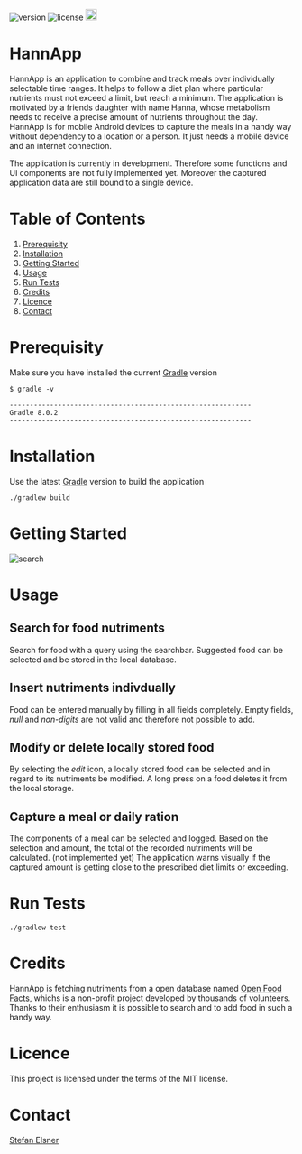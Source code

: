 ![version](https://img.shields.io/badge/version-0.0.1-green)
![license](https://img.shields.io/badge/license-MIT-green)
<img src="https://upload.wikimedia.org/wikipedia/commons/thumb/0/06/Kotlin_Icon.svg/240px-Kotlin_Icon.svg.png" alt= “Kotlin” height="20">

# HannApp

HannApp is an application to combine and track meals over individually selectable time ranges. It helps to follow a diet plan where particular nutrients must not exceed a limit, but reach a minimum.
The application is motivated by a friends daughter with name Hanna, whose metabolism needs to receive a precise amount of nutrients throughout the day.
HannApp is for mobile Android devices to capture the meals in a handy way without dependency to a location or a person. It just needs a mobile device and an internet connection.

The application is currently in development. Therefore some functions and UI components are not fully implemented yet. Moreover the captured application data are still bound to a single device.

# Table of Contents
1. [Prerequisity](#prerequisity)
2. [Installation](#installation)
3. [Getting Started](#getting-started)
4. [Usage](#usage)
5. [Run Tests](#run-tests)
6. [Credits](#credits)
7. [Licence](#licence)
8. [Contact](#contact)

# Prerequisity

Make sure you have installed the current [Gradle](https://gradle.org/install/) version

```
$ gradle -v

------------------------------------------------------------
Gradle 8.0.2
------------------------------------------------------------
```

# Installation

Use the latest [Gradle](https://gradle.org) version to build the application

`./gradlew build`

# Getting Started

![search](docs/gettingStarted.gif)

# Usage

## Search for food nutriments

Search for food with a query using the searchbar. Suggested food can be selected and be stored in the local database.

## Insert nutriments indivdually

Food can be entered manually by filling in all fields completely. Empty fields, *null* and *non-digits* are not valid and therefore not possible to add.

## Modify or delete locally stored food

By selecting the *edit* icon, a locally stored food can be selected and in regard to its nutriments be modified.
A long press on a food deletes it from the local storage.

## Capture a meal or daily ration

The components of a meal can be selected and logged. Based on the selection and amount, the total of the recorded nutriments will be calculated. (not implemented yet)
The application warns visually if the captured amount is getting close to the prescribed diet limits or exceeding.

# Run Tests

`./gradlew test`

# Credits

HannApp is fetching nutriments from a open database named [Open Food Facts](https://world.openfoodfacts.org/), whichs is a non-profit project developed by thousands of volunteers. Thanks to their enthusiasm it is possible to search and to add food in such a handy way.

# Licence

This project is licensed under the terms of the MIT license.

# Contact

[Stefan Elsner](https://github.com/StefanElsnerDev/)